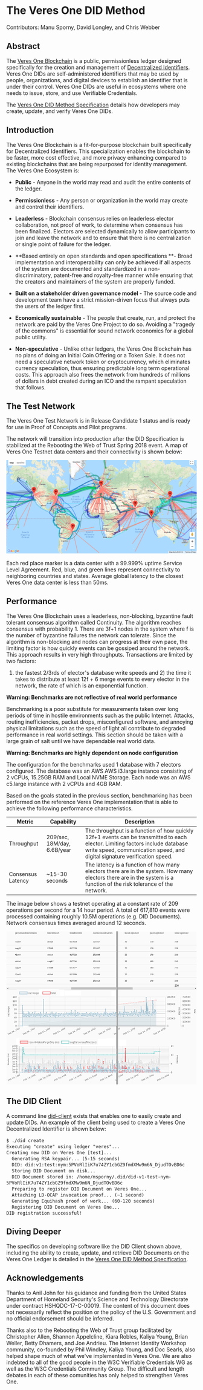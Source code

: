 # The Veres One DID Method

Contributors: Manu Sporny, David Longley, and Chris Webber

## Abstract

The [Veres One Blockchain](https://veres.one/) is a public,
permissionless ledger designed specifically for the creation and management
of [Decentralized Identifiers](https://w3c-ccg.github.io/did-spec/).
Veres One DIDs are self-administered identifiers that may be used by
people, organizations, and digital devices to establish an identifier
that is under their control. Veres One DIDs are useful in ecosystems
where one needs to issue, store, and use Verifiable Credentials.

The [Veres One DID Method Specification](https://w3c-ccg.github.io/didm-veres-one/)
details how developers may create, update, and verify Veres One DIDs.

## Introduction

The Veres One Blockchain is a fit-for-purpose blockchain built
specifically for Decentralized Identifiers. This specialization enables
the blockchain to be faster, more cost effective, and more privacy
enhancing compared to existing blockchains that are being repurposed for
identity management. The Veres One Ecosystem is:

* **Public** - Anyone in the world may read and audit the entire contents
of the ledger.

* **Permissionless** - Any person or organization in the world may create
and control their identifiers.

* **Leaderless** - Blockchain consensus relies on leaderless elector
collaboration, not proof of work, to determine when consensus has been
finalized. Electors are selected dynamically to allow participants to join
and leave the network and to ensure that there is no centralization or
single point of failure for the ledger.

* **Based entirely on open standards and open specifications **- Broad
implementation and interoperability can only be achieved if all aspects of
the system are documented and standardized in a non-discriminatory,
patent-free and royalty-free manner while ensuring that the creators and
maintainers of the system are properly funded.

* **Built on a stakeholder driven governance model** - The source code and
development team have a strict mission-driven focus that always puts the
users of the ledger first.

* **Economically sustainable** - The people that create, run, and protect
the network are paid by the Veres One Project to do so. Avoiding a
"tragedy of the commons" is essential for sound network economics for a
global public utility.

* **Non-speculative** - Unlike other ledgers, the Veres One Blockchain
has no plans of doing an Initial Coin Offering or a Token Sale.
It does not need a speculative network token or cryptocurrency, which
eliminates currency speculation, thus ensuring predictable long term
operational costs. This approach also frees the network from hundreds of
millions of dollars in debt created during an ICO and the rampant speculation
that follows.

##  The Test Network

The Veres One Test Network is in Release Candidate 1 status and is ready for
use in Proof of Concepts and Pilot programs.

The network will transition into production after the DID Specification is
stabilized at the Rebooting the Web of Trust Spring 2018 event. A map of
Veres One Testnet data centers and their connectivity is shown below:

![Veres One Testnet Connectivity](media/veres-one-testnet.png "Veres One Testnet")

Each red place marker is a data center with a 99.999% uptime Service Level
Agreement. Red, blue, and green lines represent connectivity to neighboring
countries and states. Average global latency to the closest Veres One
data center is less than 50ms.

##  Performance

The Veres One Blockchain uses a leaderless, non-blocking, byzantine fault
tolerant consensus algorithm called Continuity. The algorithm reaches
consensus with probability 1. There are 3f+1 nodes in
the system where f is the number of byzantine failures the network can
tolerate. Since the algorithm
is non-blocking and nodes can progress at their own pace, the limiting factor
is how quickly events can be gossiped around the network. This approach
results in very high throughputs. Transactions are limited by two factors:
1) the fastest 2/3rds of elector's database write speeds and 2) the time
it takes to distribute at least 12f + 6 merge events to every elector in the
network, the rate of which is an exponential function.

**Warning: Benchmarks are not reflective of real world performance**

Benchmarking is a poor substitute for measurements taken over long periods
of time in hostile environments such as the public Internet. Attacks, routing
inefficiencies, packet drops, misconfigured software, and annoying physical
limitations such as the speed of light all contribute to degraded
performance in real world settings. This section should be taken with a
large grain of salt until we have dependable real world data.

**Warning: Benchmarks are highly dependent on node configuration**

The configuration for the benchmarks used 1 database with 7 electors
configured. The database was an AWS AWS i3.large instance consisting of
2 vCPUs, 15.25GB RAM and Local NVME Storage. Each node was an AWS c5.large
instance with 2 vCPUs and 4GB RAM.

Based on the goals stated in the previous section, benchmarking has been
performed on the reference Veres One implementation that is able to achieve
the following performance characteristics.

<table class="simple">
<thead>
  <tr>
  <th>Metric</th>
  <th>Capability</th>
  <th>Description</th>
  </tr>
</thead>

<tbody>
  <tr>
  <td>
Throughput
  </td>
  <td>
209/sec, 18M/day, 6.6B/year
  </td>
  <td>
The throughput is a function of how quickly 12f+1 events can be transmitted to
each elector. Limiting factors include database write speed,
communication speed, and digital signature verification speed.
  </td>
</tr>

<tr>
  <td>
Consensus Latency
    </td>
    <td>
~15-30 seconds
    </td>
    <td>
The latency is a function of how many electors there are in the system. How
many electors there are in the system is a function of the risk tolerance of
the network.
      </td>
    </tr>
  </tbody>
</table>

The image below shows a testnet operating at a constant rate of 209 operations
per second for a 14 hour period. A total of 617,810 events were processed
containing roughly 10.5M operations (e.g. DID Documents). Network consensus
times averaged around 12 seconds.

![Veres One Testnet Performance](media/veres-one-performance.png "Veres One Testnet Performance")

## The DID Client

A command line [did-client](https://github.com/digitalbazaar/did-client)
exists that enables one to easily create and update DIDs. An example of
the client being used to create a Veres One Decentralized Identifier is
shown below:

```
$ ./did create
Executing "create" using ledger "veres"...
Creating new DID on Veres One [test]...
  Generating RSA keypair... (5-15 seconds)
  DID: did:v1:test:nym:5PVoRlIiK7u74ZY1cbGZ9fmdXMw9m6N_DjudTOvBD6c
  Storing DID Document on disk...
  DID Document stored in: /home/msporny/.did/did-v1-test-nym-5PVoRlIiK7u74ZY1cbGZ9fmdXMw9m6N_DjudTOvBD6c
  Preparing to register DID Document on Veres One...
  Attaching LD-OCAP invocation proof... (~1 second)
  Generating Equihash proof of work... (60-120 seconds)
  Registering DID Document on Veres One...
DID registration successful!
```

## Diving Deeper

The specifics on developing software like the DID Client shown above,
including the ability to create, update, and retrieve DID Documents on the
Veres One Ledger is detailed in the
[Veres One DID Method Specification](https://w3c-ccg.github.io/didm-veres-one/).

## Acknowledgements

Thanks to Anil John for his guidance and funding from the United States
Department of Homeland Security's Science and Technology Directorate under
contract HSHQDC-17-C-00019. The content of this document does not necessarily
reflect the position or the policy of the U.S. Government and no official
endorsement should be inferred.

Thanks also to the Rebooting the Web of Trust group facilitated by
Christopher Allen, Shannon Appelcline, Kiara Robles, Kaliya Young,
Brian Weller, Betty Dhamers, and Joe Andrieu. The Internet Identity
Workshop community, co-founded by Phil Windley, Kaliya Young, and
Doc Searls, also helped shape much of what we've implemented in Veres One.
We are also indebted to all of the good people in the W3C Verifiable
Credentials WG as well as the W3C Credentials Community Group. The
difficult and length debates in each of these comunities has only helped
to strengthen Veres One.
